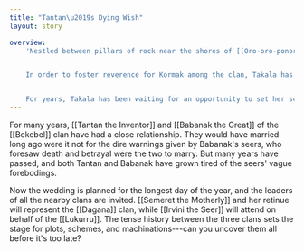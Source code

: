 ```yaml
---
title: "Tantan\u2019s Dying Wish"
layout: story

overview:
    'Nestled between pillars of rock near the shores of [[Oro-oro-ponoro-poron]], a scheme has been brewing in the mind of [[Takala the Spellmaster]]. Takala is a powerful and respected member of the [[Dagana]] clan and an advisor to their leader [[Semeret the Motherly]]. Knowing that [[Dagana the Azure Death]] is nearing the end of her life, many Dagana clan members have begun plotting to replace her with their favored successor. Takala and others wish for the strength and protection of [[Kormak the Havoc Raiser]] and want him to be their clan''s next overlord. Kormak is fierce and ruthless, much like Dagana once was, and his followers believe he would lead them to greatness. However, Kormak does not yet hold respect from the majority of the clan---in particular, [[Semeret the Motherly]] despises Kormak and would like nothing better than to see him perish during one of his frequent fights.


    In order to foster reverence for Kormak among the clan, Takala has devised a plan with the aid of an assassin named [[Hitch]]. Their plan is to take advantage of the existing enmity between the [[Bekebel]] and the [[Lukurru]] clans and to spark a war between them. By joining forces with the Bekebel clan, [[Kormak the Havoc Raiser]] could lead the Dagana clan to a great victory over the Lukurru. Kormak prefers to fight the Lukurru because he knows that [[Tuvdak the Magnificent]], overlord and protector of the Bekebel clan, is one of the few dragons on Oro-oro-ponoro-poron that could defeat him in single combat. Defeating the Lukurru would also allow the Dagana clan to occupy their territories, expanding into the lush jungles.


    For years, Takala has been waiting for an opportunity to set her scheme in motion, and now she sees the perfect opportunity to do so at Tantan and Babanak''s wedding. With the [[Lukurru]] present in [[Bekebel Citadel]], the Bekebel will already be wary and suspicious of their ancient enemies. So, both to weaken the Bekebel clan and to inspire vengeance against the Lukurru, Takala hired the killer [[Hitch]] to assassinate both Tantan and Babanak. Even if Hitch fails, she expects the attack to spark a fierce retribution from the Bekebel.'
---
```


For many years, [[Tantan the Inventor]] and [[Babanak the Great]] of the [[Bekebel]] clan have had a close relationship. They would have married long ago were it not for the dire warnings given by Babanak's seers, who foresaw death and betrayal were the two to marry. But many years have passed, and both Tantan and Babanak have grown tired of the seers' vague forebodings.

Now the wedding is planned for the longest day of the year, and the leaders of all the nearby clans are invited. [[Semeret the Motherly]] and her retinue will represent the [[Dagana]] clan, while [[Irvini the Seer]] will attend on behalf of the [[Lukurru]]. The tense history between the three clans sets the stage for plots, schemes, and machinations---can you uncover them all before it's too late?
